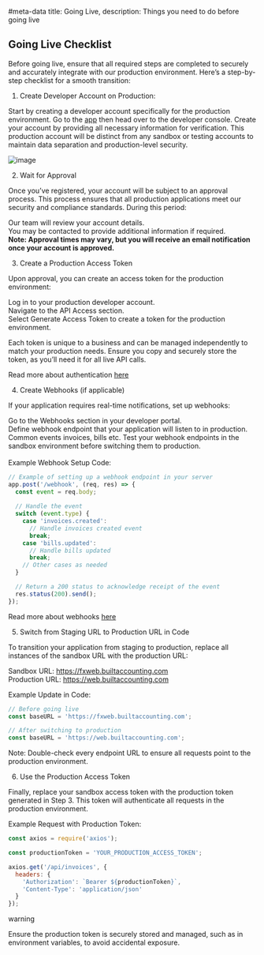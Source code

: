 #meta-data title: Going Live, description: Things you need to do before going live

## Going Live Checklist

Before going live, ensure that all required steps are completed to securely and accurately integrate with our production environment. Here’s a step-by-step checklist for a smooth transition:

1. Create Developer Account on Production:

Start by creating a developer account specifically for the production environment. Go to the [app](https://app.built.africa) then head over to the developer console. Create your account by providing all necessary information for verification. This production account will be distinct from any sandbox or testing accounts to maintain data separation and production-level security.

![image](/img/901_1x_shots_so.png)

2. Wait for Approval

Once you’ve registered, your account will be subject to an approval process. This process ensures that all production applications meet our security and compliance standards. During this period:

Our team will review your account details.<br/>
You may be contacted to provide additional information if required.<br/>
__Note: Approval times may vary, but you will receive an email notification once your account is approved.__

3. Create a Production Access Token

Upon approval, you can create an access token for the production environment:

Log in to your production developer account.<br/>
Navigate to the API Access section.<br/>
Select Generate Access Token to create a token for the production environment.<br/>

Each token is unique to a business and can be managed independently to match your production needs. Ensure you copy and securely store the token, as you’ll need it for all live API calls.<br/>

Read more about authentication [here](/docs/1-getting-started/2-authentication)<br/>

4. Create Webhooks (if applicable)

If your application requires real-time notifications, set up webhooks:

Go to the Webhooks section in your developer portal.<br/>
Define webhook endpoint that your application will listen to in production. Common events invoices, bills etc.
Test your webhook endpoints in the sandbox environment before switching them to production.<br/><br/>
Example Webhook Setup Code:

```js
// Example of setting up a webhook endpoint in your server
app.post('/webhook', (req, res) => {
  const event = req.body;
  
  // Handle the event
  switch (event.type) {
    case 'invoices.created':
      // Handle invoices created event
      break;
    case 'bills.updated':
      // Handle bills updated
      break;
    // Other cases as needed
  }

  // Return a 200 status to acknowledge receipt of the event
  res.status(200).send();
});
```

Read more about webhooks [here](/docs/1-getting-started/3-webhook)

5. Switch from Staging URL to Production URL in Code

To transition your application from staging to production, replace all instances of the sandbox URL with the production URL:

Sandbox URL: https://fxweb.builtaccounting.com<br/>
Production URL: https://web.builtaccounting.com<br/>

Example Update in Code:

```js
// Before going live
const baseURL = 'https://fxweb.builtaccounting.com';

// After switching to production
const baseURL = 'https://web.builtaccounting.com';
```

Note: Double-check every endpoint URL to ensure all requests point to the production environment.

6. Use the Production Access Token

Finally, replace your sandbox access token with the production token generated in Step 3. This token will authenticate all requests in the production environment.

Example Request with Production Token:

```js
const axios = require('axios');

const productionToken = 'YOUR_PRODUCTION_ACCESS_TOKEN';

axios.get('/api/invoices', {
  headers: {
    'Authorization': `Bearer ${productionToken}`,
    'Content-Type': 'application/json'
  }
});
```

<div class="warning-card">
<span class="material-symbols-outlined">
warning
</span>

Ensure the production token is securely stored and managed, such as in environment variables, to avoid accidental exposure.
</div>